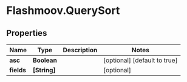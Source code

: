 # Flashmoov.QuerySort

## Properties
Name | Type | Description | Notes
------------ | ------------- | ------------- | -------------
**asc** | **Boolean** |  | [optional] [default to true]
**fields** | **[String]** |  | [optional] 


